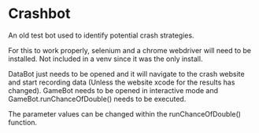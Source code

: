 # Crashbot
An old test bot used to identify potential crash strategies.

For this to work properly, selenium and a chrome webdriver will need to be installed. Not included in a venv since it was the only install.

DataBot just needs to be opened and it will navigate to the crash website and start recording data (Unless the website xcode for the results has changed). GameBot needs to be opened in interactive mode and GameBot.runChanceOfDouble() needs to be executed.

The parameter values can be changed within the runChanceOfDouble() function.
